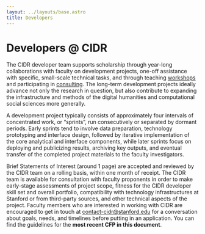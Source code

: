 ```yaml
---
layout: ../layouts/base.astro
title: Developers
---
```


# Developers @ CIDR

The CIDR developer team supports scholarship through year-long collaborations with faculty on development projects, one-off assistance with specific, small-scale technical tasks, and through teaching [workshops](workshops/) and participating in [consulting](consulting/). The long-term development projects ideally advance not only the research in question, but also contribute to expanding the infrastructure and methods of the digital humanities and computational social sciences more generally.

A development project typically consists of approximately four intervals of concentrated work, or “sprints”, run consecutively or separated by dormant periods. Early sprints tend to involve data preparation, technology prototyping and interface design, followed by iterative implementation of the core analytical and interface components, while later sprints focus on deploying and publicizing results, archiving key outputs, and eventual transfer of the completed project materials to the faculty investigators.

Brief Statements of Interest (around 1 page) are accepted and reviewed by the CIDR team on a rolling basis, within one month of receipt. The CIDR team is available for consultation with faculty proponents in order to make early-stage assessments of project scope, fitness for the CIDR developer skill set and overall portfolio, compatibility with technology infrastructures at Stanford or from third-party sources, and other technical aspects of the project. Faculty members who are interested in working with CIDR are encouraged to get in touch at contact-cidr@stanford.edu for a conversation about goals, needs, and timelines before putting in an application. You can find the guidelines for the **most recent CFP in this document**.
